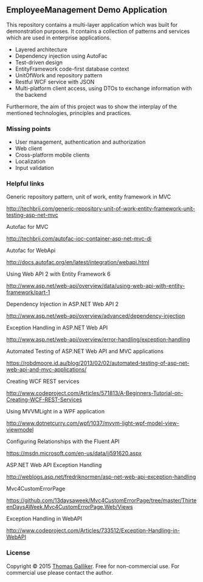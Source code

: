 ## EmployeeManagement Demo Application
This repository contains a multi-layer application which was built for demonstration purposes.
It contains a collection of patterns and services which are used in enterprise applications.
- Layered architecture
- Dependency injection using AutoFac
- Test-driven design
- EntityFramework code-first database context
- UnitOfWork and repository pattern
- Restful WCF service with JSON
- Multi-platform client access, using DTOs to exchange information with the backend

Furthermore, the aim of this project was to show the interplay of the mentioned technologies, principles and practices.

### Missing points
- User management, authentication and authorization
- Web client
- Cross-platform mobile clients
- Localization
- Input validation

### Helpful links

Generic repository pattern, unit of work, entity framework in MVC

http://techbrij.com/generic-repository-unit-of-work-entity-framework-unit-testing-asp-net-mvc

Autofac for MVC

http://techbrij.com/autofac-ioc-container-asp-net-mvc-di

Autofac for WebApi

http://docs.autofac.org/en/latest/integration/webapi.html

Using Web API 2 with Entity Framework 6

http://www.asp.net/web-api/overview/data/using-web-api-with-entity-framework/part-1

Dependency Injection in ASP.NET Web API 2

http://www.asp.net/web-api/overview/advanced/dependency-injection

Exception Handling in ASP.NET Web API

http://www.asp.net/web-api/overview/error-handling/exception-handling

Automated Testing of ASP.NET Web API and MVC applications

https://robdmoore.id.au/blog/2013/02/02/automated-testing-of-asp-net-web-api-and-mvc-applications/

Creating WCF REST services

http://www.codeproject.com/Articles/571813/A-Beginners-Tutorial-on-Creating-WCF-REST-Services

Using MVVMLight in a WPF application

http://www.dotnetcurry.com/wpf/1037/mvvm-light-wpf-model-view-viewmodel

Configuring Relationships with the Fluent API

https://msdn.microsoft.com/en-us/data/jj591620.aspx

ASP.NET Web API Exception Handling

http://weblogs.asp.net/fredriknormen/asp-net-web-api-exception-handling

Mvc4CustomErrorPage 

https://github.com/13daysaweek/Mvc4CustomErrorPage/tree/master/ThirteenDaysAWeek.Mvc4CustomErrorPage.Web/Views

Exception Handling in WebAPI

http://www.codeproject.com/Articles/733512/Exception-Handling-in-WebAPI

### License 
Copyright &copy; 2015 [Thomas Galliker](https://ch.linkedin.com/in/thomasgalliker). Free for non-commercial use. For commercial use please contact the author. 
